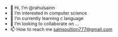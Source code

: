 - 👋 Hi, I’m @rahulsainn
- 👀 I’m interested in computer science
- 🌱 I’m currently learning c language
- 💞️ I’m looking to collaborate on ...
- 📫 How to reach me sainsoultion777@gmail.com

<!---
rahulsainn/rahulsainn is a ✨ special ✨ repository because its `README.md` (this file) appears on your GitHub profile.
You can click the Preview link to take a look at your changes.
--->
